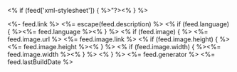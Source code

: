<?xml version="1.0" encoding="UTF-8"?>

<% if (feed['xml-stylesheet']) { %><?xml-stylesheet type="text/xsl" media="screen" href="<%- feed['xml-stylesheet'] %>"?><% } %>

<rss  xmlns:atom="http://www.w3.org/2005/Atom" 
      xmlns:media="http://search.yahoo.com/mrss/" 
      xmlns:content="http://purl.org/rss/1.0/modules/content/" 
      xmlns:dc="http://purl.org/dc/elements/1.1/" 
      version="2.0">
<channel>

<title><%= escape(feed.title) %></title>
<link><%- feed.link %></link>
<atom:link href="<%- feed.feedLink %>" rel="self" type="application/rss+xml"/>
<description><%= escape(feed.description) %></description>
<% if (feed.language) { %><language><%= feed.language %></language><% } %>
<% if (feed.image) { %><image>
<url><%= feed.image.url %></url>
<title><%= escape(feed.image.title) %></title>
<link><%= feed.image.link %></link>
<% if (feed.image.height) { %><height><%= feed.image.height %></height><% } %>
<% if (feed.image.width) { %><width><%= feed.image.width %></width><% } %>
</image><% } %>
<generator><%= feed.generator %></generator>
<lastBuildDate><%= feed.lastBuildDate %></lastBuildDate>
